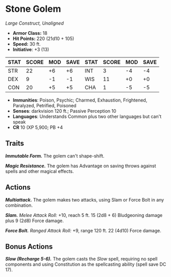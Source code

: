 # Stone Golem

*Large Construct, Unaligned*

- **Armor Class:** 18
- **Hit Points:** 220 (21d10 + 105)
- **Speed:** 30 ft.
- **Initiative**: +3 (13)

|STAT|SCORE|MOD|SAVE|STAT|SCORE|MOD|SAVE|
| --- | --- | --- | ---- |---| --- | --- | ---- |
| STR | 22 | +6 | +6 | INT | 3 | -4 | -4 |
| DEX | 9 | -1 | -1 | WIS | 11 | +0 | +0 |
| CON | 20 | +5 | +5 | CHA | 1 | -5 | -5 |

- **Immunities**: Poison, Psychic; Charmed, Exhaustion, Frightened, Paralyzed, Petrified, Poisoned
- **Senses**: darkvision 120 ft.; Passive Perception 10
- **Languages**: Understands Common plus two other languages but can't speak
- **CR** 10 (XP 5,900; PB +4

## Traits

***Immutable Form.*** The golem can't shape-shift.

***Magic Resistance.*** The golem has Advantage on saving throws against spells and other magical effects.


## Actions

***Multiattack.*** The golem makes two attacks, using Slam or Force Bolt in any combination.

***Slam.*** *Melee Attack Roll:* +10, reach 5 ft. 15 (2d8 + 6) Bludgeoning damage plus 9 (2d8) Force damage.

***Force Bolt.*** *Ranged Attack Roll:* +9, range 120 ft. 22 (4d10) Force damage.


## Bonus Actions

***Slow (Recharge 5-6).*** The golem casts the *Slow* spell, requiring no spell components and using Constitution as the spellcasting ability (spell save DC 17).
